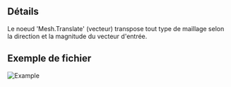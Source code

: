 ## Détails
Le noeud 'Mesh.Translate' (vecteur) transpose tout type de maillage selon la direction et la magnitude du vecteur d'entrée.

## Exemple de fichier

![Example](./Autodesk.DesignScript.Geometry.Mesh.Translate(mesh,%20vector)_img.jpg)
